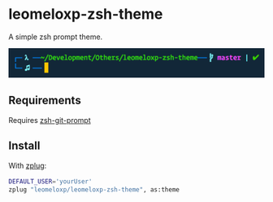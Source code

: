 # leomeloxp-zsh-theme

A simple zsh prompt theme. 

![example](./prompt.png)

## Requirements
Requires [zsh-git-prompt](https://github.com/leomeloxp/zsh-git-prompt)

## Install

With [zplug](https://github.com/zplug/zplug): 

```sh
DEFAULT_USER='yourUser'
zplug "leomeloxp/leomeloxp-zsh-theme", as:theme
```